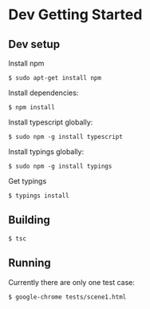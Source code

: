 # Dev Getting Started

## Dev setup

Install npm

```Shell
$ sudo apt-get install npm
```

Install dependencies:

```Shell
$ npm install
```

Install typescript globally:

```Shell
$ sudo npm -g install typescript
```

Install typings globally:

```Shell
$ sudo npm -g install typings
```

Get typings

```Shell
$ typings install
```

## Building

```
$ tsc
```

## Running

Currently there are only one test case:

```Shell
$ google-chrome tests/scene1.html
```
